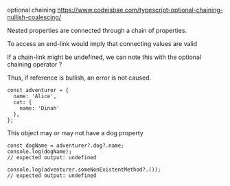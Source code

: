 optional chaining
https://www.codeisbae.com/typescript-optional-chaining-nullish-coalescing/

 

Nested properties are connected through a chain of properties.  

To access an end-link would imply that connecting values are valid

If a chain-link might be undefined, we can note this with the optional chaining operator ?

Thus, if reference is bullish, an error is not caused. 

```
const adventurer = {
  name: 'Alice',
  cat: {
    name: 'Dinah'
  },
};
```



This object may or may not have a dog property

```
const dogName = adventurer?.dog?.name;
console.log(dogName);
// expected output: undefined

console.log(adventurer.someNonExistentMethod?.());
// expected output: undefined
```

